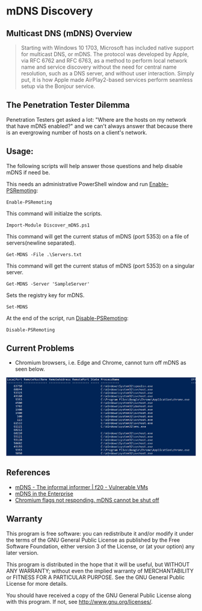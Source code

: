 # mDNS Discovery

## Multicast DNS (mDNS) Overview

> Starting with Windows 10 1703, Microsoft has included native support for multicast DNS, or mDNS. The protocol was developed by Apple, via RFC 6762 and RFC 6763, as a method to perform local network name and service discovery without the need for central name resolution, such as a DNS server, and without user interaction. Simply put, it is how Apple made AirPlay2-based services perform seamless setup via the Bonjour service.

## The Penetration Tester Dilemma

Penetration Testers get asked a lot: "Where are the hosts on my network that have mDNS enabled?" and we can't always answer that because there is an evergrowing number of hosts on a client's network. 

## Usage:

The following scripts will help answer those questions and help disable mDNS if need be. 

This needs an administrative PowerShell window and run [Enable-PSRemoting](https://docs.microsoft.com/en-us/powershell/module/microsoft.powershell.core/enable-psremoting?view=powershell-7.2):

```
Enable-PSRemoting
```
This command will initialze the scripts.
```
Import-Module Discover_mDNS.ps1 
```
This command will get the current status of mDNS (port 5353) on a file of servers(newline separated).
```
Get-MDNS -File .\Servers.txt
```
This command will get the current status of mDNS (port 5353) on a singular server.
```
Get-MDNS -Server 'SampleServer'
```
Sets the registry key for mDNS.
```
Set-MDNS
```
At the end of the script, run [Disable-PSRemoting](https://docs.microsoft.com/en-us/powershell/module/microsoft.powershell.core/disable-psremoting?view=powershell-7.2):
```
Disable-PSRemoting
```
## Current Problems

- Chromium browsers, i.e. Edge and Chrome, cannot turn off mDNS as seen below.

![Chrome MDNS](https://github.com/stevesec/mDNS_Discovery/blob/main/Chrome_mDNS.PNG)

## References

- [mDNS - The informal informer | f20 - Vulnerable VMs](https://f20.be/blog/mdns)
- [mDNS in the Enterprise](https://techcommunity.microsoft.com/t5/networking-blog/mdns-in-the-enterprise/ba-p/3275777)
- [Chromium flags not responding. mDNS cannot be shut off](https://bugs.chromium.org/p/chromium/issues/detail?id=859359)

## Warranty

This program is free software: you can redistribute it and/or modify it under the terms of the GNU General Public License as published by the Free Software Foundation, either version 3 of the License, or (at your option) any later version.

This program is distributed in the hope that it will be useful, but WITHOUT ANY WARRANTY; without even the implied warranty of MERCHANTABILITY or FITNESS FOR A PARTICULAR PURPOSE. See the GNU General Public License for more details.

You should have received a copy of the GNU General Public License along with this program. If not, see http://www.gnu.org/licenses/.
